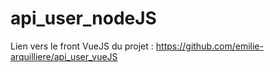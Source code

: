 # api_user_nodeJS

Lien vers le front VueJS du projet : https://github.com/emilie-arquilliere/api_user_vueJS
